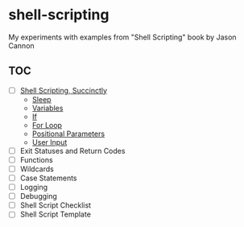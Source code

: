 # shell-scripting

My experiments with examples from "Shell Scripting" book by Jason Cannon

## TOC

- [ ] [Shell Scripting, Succinctly](src/ch01)
  - [Sleep](src/ch01/sleepy.sh)
  - [Variables](src/ch01/env.sh)
  - [If](src/ch01/if.sh)
  - [For Loop](src/ch01/for.sh)
  - [Positional Parameters](src/ch01/pos.sh)
  - [User Input](src/ch01/input.sh)
- [ ] Exit Statuses and Return Codes
- [ ] Functions
- [ ] Wildcards
- [ ] Case Statements
- [ ] Logging
- [ ] Debugging
- [ ] Shell Script Checklist
- [ ] Shell Script Template

